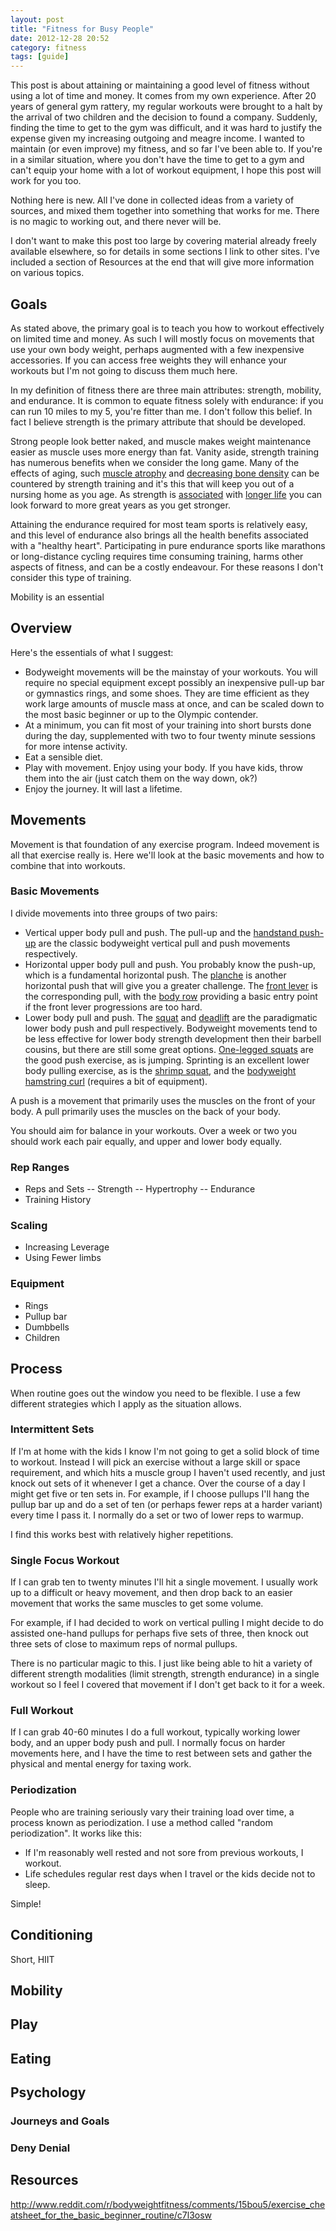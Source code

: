 ```yaml
---
layout: post
title: "Fitness for Busy People"
date: 2012-12-28 20:52
category: fitness
tags: [guide]
---
```


This post is about attaining or maintaining a good level of fitness without using a lot of time and money. It comes from my own experience. After 20 years of general gym rattery, my regular workouts were brought to a halt by the arrival of two children and the decision to found a company. Suddenly, finding the time to get to the gym was difficult, and it was hard to justify the expense given my increasing outgoing and meagre income. I wanted to maintain (or even improve) my fitness, and so far I've been able to. If you're in a similar situation, where you don't have the time to get to a gym and can't equip your home with a lot of workout equipment, I hope this post will work for you too.

Nothing here is new. All I've done in collected ideas from a variety of sources, and mixed them together into something that works for me. There is no magic to working out, and there never will be.

I don't want to make this post too large by covering material already freely available elsewhere, so for details in some sections I link to other sites. I've included a section of Resources at the end that will give more information on various topics.

## Goals

As stated above, the primary goal is to teach you how to workout effectively on limited time and money. As such I will mostly focus on movements that use your own body weight, perhaps augmented with a few inexpensive accessories. If you can access free weights they will enhance your workouts but I'm not going to discuss them much here.

In my definition of fitness there are three main attributes: strength, mobility, and endurance. It is common to equate fitness solely with endurance: if you can run 10 miles to my 5, you're fitter than me. I don't follow this belief. In fact I believe strength is the primary attribute that should be developed.

Strong people look better naked, and muscle makes weight maintenance easier as muscle uses more energy than fat. Vanity aside, strength training has numerous benefits when we consider the long game. Many of the effects of aging, such [muscle atrophy](http://www.ncbi.nlm.nih.gov/pubmed/18347672) and [decreasing bone density](http://www.ncbi.nlm.nih.gov/pubmed/19453205) can be countered by strength training and it's this that will keep you out of a nursing home as you age. As strength is [associated](http://www.bmj.com/content/345/bmj.e7279) with [longer life](http://www.bmj.com/content/337/bmj.a439.full) you can look forward to more great years as you get stronger.

Attaining the endurance required for most team sports is relatively easy, and this level of endurance also brings all the health benefits associated with a "healthy heart". Participating in pure endurance sports like marathons or long-distance cycling requires time consuming training, harms other aspects of fitness, and can be a costly endeavour. For these reasons I don't consider this type of training.

Mobility is an essential

## Overview

Here's the essentials of what I suggest:

- Bodyweight movements will be the mainstay of your workouts. You will require no special equipment except possibly an inexpensive pull-up bar or gymnastics rings, and some shoes. They are time efficient as they work large amounts of muscle mass at once, and can be scaled down to the most basic beginner or up to the Olympic contender.
- At a minimum, you can fit most of your training into short bursts done during the day, supplemented with two to four twenty minute sessions for more intense activity.
- Eat a sensible diet.
- Play with movement. Enjoy using your body. If you have kids, throw them into the air (just catch them on the way down, ok?)
- Enjoy the journey. It will last a lifetime.


## Movements

Movement is that foundation of any exercise program. Indeed movement is all that exercise really is. Here we'll look at the basic movements and how to combine that into workouts.

### Basic Movements

I divide movements into three groups of two pairs:

- Vertical upper body pull and push. The pull-up and the [handstand push-up](http://www.beastskills.com/handstand-pushups-beginner/) are the classic bodyweight vertical pull and push movements respectively.
- Horizontal upper body pull and push. You probably know the push-up, which is a fundamental horizontal push. The [planche](http://www.dragondoor.com/articles/building-an-olympic-body-through-bodyweight-conditioning/default.aspx) is another horizontal push that will give you a greater challenge. The [front lever](http://www.dragondoor.com/articles/building-an-olympic-body-through-bodyweight-conditioning/default.aspx) is the corresponding pull, with the [body row](http://www.exrx.net/WeightExercises/BackGeneral/BWSupineRow.html) providing a basic entry point if the front lever progressions are too hard.
- Lower body pull and push. The [squat](http://www.exrx.net/WeightExercises/Quadriceps/BBSquat.html) and [deadlift](http://www.exrx.net/WeightExercises/GluteusMaximus/BBDeadlift.html) are the paradigmatic lower body push and pull respectively. Bodyweight movements tend to be less effective for lower body strength development then their barbell cousins, but there are still some great options. [One-legged squats](http://www.beastskills.com/one-legged-squat-the-pistol/) are the good push exercise, as is jumping. Sprinting is an excellent lower body pulling exercise, as is the [shrimp squat](http://idoportal.blogspot.co.uk/2009/08/explosive-leg-workout.html), and the [bodyweight hamstring curl](http://rosstraining.com/blog/2009/02/14/homemade-hamstring-training/) (requires a bit of equipment).

A push is a movement that primarily uses the muscles on the front of your body. A pull primarily uses the muscles on the back of your body.

You should aim for balance in your workouts. Over a week or two you should work each pair equally, and upper and lower body equally.


### Rep Ranges

- Reps and Sets
-- Strength
-- Hypertrophy
-- Endurance
- Training History

### Scaling

- Increasing Leverage
- Using Fewer limbs

### Equipment

- Rings
- Pullup bar
- Dumbbells
- Children

## Process

When routine goes out the window you need to be flexible. I use a few different strategies which I apply as the situation allows.

### Intermittent Sets

If I'm at home with the kids I know I'm not going to get a solid block of time to workout. Instead I will pick an exercise without a large skill or space requirement, and which hits a muscle group I haven't used recently, and just knock out sets of it whenever I get a chance. Over the course of a day I might get five or ten sets in. For example, if I choose pullups I'll hang the pullup bar up and do a set of ten (or perhaps fewer reps at a harder variant) every time I pass it. I normally do a set or two of lower reps to warmup.

I find this works best with relatively higher repetitions.

### Single Focus Workout

If I can grab ten to twenty minutes I'll hit a single movement. I usually work up to a difficult or heavy movement, and then drop back to an easier movement that works the same muscles to get some volume.

For example, if I had decided to work on vertical pulling I might decide to do assisted one-hand pullups for perhaps five sets of three, then knock out three sets of close to maximum reps of normal pullups.

There is no particular magic to this. I just like being able to hit a variety of different strength modalities (limit strength, strength endurance) in a single workout so I feel I covered that movement if I don't get back to it for a week.

### Full Workout

If I can grab 40-60 minutes I do a full workout, typically working lower body, and an upper body push and pull. I normally focus on harder movements here, and I have the time to rest between sets and gather the physical and mental energy for taxing work.

### Periodization

People who are training seriously vary their training load over time, a process known as periodization. I use a method called "random periodization". It works like this:

- If I'm reasonably well rested and not sore from previous workouts, I workout.
- Life schedules regular rest days when I travel or the kids decide not to sleep.

Simple!



## Conditioning

Short, HIIT

## Mobility

## Play

## Eating

## Psychology

### Journeys and Goals

### Deny Denial

## Resources

http://www.reddit.com/r/bodyweightfitness/comments/15bou5/exercise_cheatsheet_for_the_basic_beginner_routine/c7l3osw
